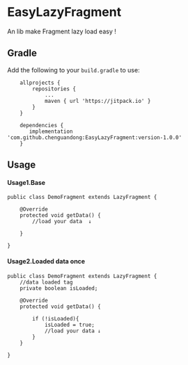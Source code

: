 # EasyLazyFragment
An lib make Fragment lazy load easy !

## Gradle

Add the following to your `build.gradle` to use:

```
	allprojects {
		repositories {
			...
			maven { url 'https://jitpack.io' }
		}
	}
	
	dependencies {
	   implementation 'com.github.chenguandong:EasyLazyFragment:version-1.0.0'
	}
```

## Usage

#### 	Usage1.Base

```
public class DemoFragment extends LazyFragment {

    @Override
    protected void getData() {
    	//load your data  ↓

    }

}
```

#### 	Usage2.Loaded data once

```
public class DemoFragment extends LazyFragment {
	//data loaded tag
	private boolean isLoaded;
	
    @Override
    protected void getData() {
    	
		if (!isLoaded){
            isLoaded = true;
            //load your data ↓
        }
    }

}
```

